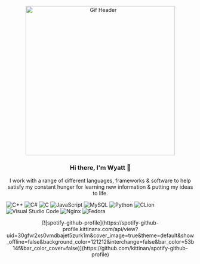 <p align="center"><img width="400" src="https://github.com/user-attachments/assets/fc363f38-a59f-47e0-a742-01952ab1a34a" alt="Gif Header"></p>

<h3 align="center">Hi there, I'm Wyatt 👋</h3>
<p align="center">
I work with a range of different languages, frameworks & software to help satisfy my constant hunger for learning new information & putting my ideas to life.
</p>

![C++](https://img.shields.io/badge/c++-%2300599C.svg?style=for-the-badge&logo=c%2B%2B&logoColor=white)
![C#](https://img.shields.io/badge/c%23-%23239120.svg?style=for-the-badge&logo=c-sharp&logoColor=white)
![C](https://img.shields.io/badge/c-%2300599C.svg?style=for-the-badge&logo=c&logoColor=white)
![JavaScript](https://img.shields.io/badge/javascript-%23323330.svg?style=for-the-badge&logo=javascript&logoColor=%23F7DF1E)
![MySQL](https://img.shields.io/badge/mysql-%2300f.svg?style=for-the-badge&logo=mysql&logoColor=white)
![Python](https://img.shields.io/badge/python-3670A0?style=for-the-badge&logo=python&logoColor=ffdd54)
![CLion](https://img.shields.io/badge/CLion-black?style=for-the-badge&logo=clion&logoColor=white)
![Visual Studio Code](https://img.shields.io/badge/Visual%20Studio%20Code-0078d7.svg?style=for-the-badge&logo=visual-studio-code&logoColor=white)
![Nginx](https://img.shields.io/badge/nginx-%23009639.svg?style=for-the-badge&logo=nginx&logoColor=white)
![Fedora](https://img.shields.io/badge/Fedora-294172?style=for-the-badge&logo=fedora&logoColor=white)

<div align="center">
  [![spotify-github-profile](https://spotify-github-profile.kittinanx.com/api/view?uid=30gfvr2xs0vmdbajet5zurk1m&cover_image=true&theme=default&show_offline=false&background_color=121212&interchange=false&bar_color=53b14f&bar_color_cover=false)](https://github.com/kittinan/spotify-github-profile)
</div>
